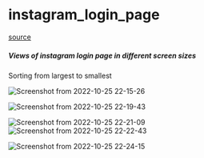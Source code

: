 # instagram_login_page
[source](https://getbootstrap.com/)
<h5>Views of instagram login page in different screen sizes </h5>
<p>Sorting from largest to smallest</p>

![Screenshot from 2022-10-25 22-15-26](https://user-images.githubusercontent.com/93613471/197862230-cb96278a-efd5-4b52-b06e-cd6f4e8de31d.png)
<br>

![Screenshot from 2022-10-25 22-19-43](https://user-images.githubusercontent.com/93613471/197862858-287d68fc-c4db-4085-b5fa-bea969780dc1.png)
<br>

![Screenshot from 2022-10-25 22-21-09](https://user-images.githubusercontent.com/93613471/197863146-856ba53f-c1b7-4826-8fb5-7a45b05bca8e.png)
<br>
![Screenshot from 2022-10-25 22-22-43](https://user-images.githubusercontent.com/93613471/197863433-7d79ffcd-a1ec-48cc-8a88-d6a24cbaf074.png)
<br>

![Screenshot from 2022-10-25 22-24-15](https://user-images.githubusercontent.com/93613471/197863769-bfd90821-7ffc-4cf8-99ba-a795f67cf174.png)

